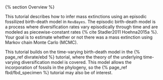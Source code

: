 {% section Overview %}

This tutorial describes how to infer mass extinctions using an episodic fossilized birth-death model in `RevBayes`.
The episodic birth-death model is a process where diversification rates vary episodically through time
and are modeled as piecewise-constant rates {% cite Stadler2011 Hoehna2015a %}.
Your goal is to estimate whether or not there was a mass extinction using Markov chain Monte Carlo (MCMC).

This tutorial builds on the time-varying birth-death model in the {% page_ref divrate/ebd %}
tutorial, where the theory of the underlying time-varying diversification model is covered.
This model allows the incorporation of fossils in the phylogeny, so the
{% page_ref fbd/fbd_specimen %} tutorial may also be of interest.
